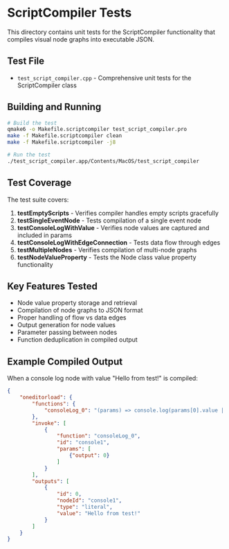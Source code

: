 # ScriptCompiler Tests

This directory contains unit tests for the ScriptCompiler functionality that compiles visual node graphs into executable JSON.

## Test File

- `test_script_compiler.cpp` - Comprehensive unit tests for the ScriptCompiler class

## Building and Running

```bash
# Build the test
qmake6 -o Makefile.scriptcompiler test_script_compiler.pro
make -f Makefile.scriptcompiler clean
make -f Makefile.scriptcompiler -j8

# Run the test
./test_script_compiler.app/Contents/MacOS/test_script_compiler
```

## Test Coverage

The test suite covers:

1. **testEmptyScripts** - Verifies compiler handles empty scripts gracefully
2. **testSingleEventNode** - Tests compilation of a single event node
3. **testConsoleLogWithValue** - Verifies node values are captured and included in params
4. **testConsoleLogWithEdgeConnection** - Tests data flow through edges
5. **testMultipleNodes** - Verifies compilation of multi-node graphs
6. **testNodeValueProperty** - Tests the Node class value property functionality

## Key Features Tested

- Node value property storage and retrieval
- Compilation of node graphs to JSON format
- Proper handling of flow vs data edges
- Output generation for node values
- Parameter passing between nodes
- Function deduplication in compiled output

## Example Compiled Output

When a console log node with value "Hello from test!" is compiled:

```json
{
    "oneditorload": {
        "functions": {
            "consoleLog_0": "(params) => console.log(params[0].value || params[0].output)"
        },
        "invoke": [
            {
                "function": "consoleLog_0",
                "id": "console1",
                "params": [
                    {"output": 0}
                ]
            }
        ],
        "outputs": [
            {
                "id": 0,
                "nodeId": "console1",
                "type": "literal",
                "value": "Hello from test!"
            }
        ]
    }
}
```